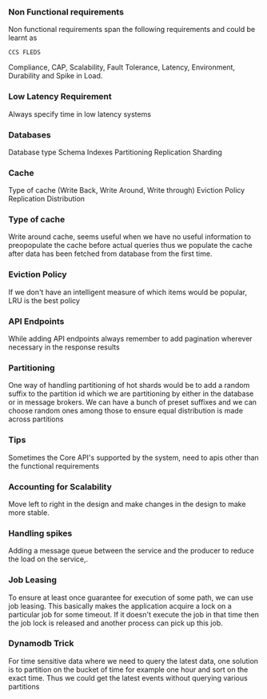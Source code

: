 
### Non Functional requirements
Non functional requirements span the following requirements and could be learnt as
```
CCS FLEDS
```

Compliance, CAP, Scalability, Fault Tolerance, Latency, Environment, Durability and Spike in Load.


### Low Latency Requirement
Always specify time in low latency systems


### Databases
Database type
Schema
Indexes
Partitioning
Replication
Sharding


### Cache
Type of cache (Write Back, Write Around, Write through)
Eviction Policy
Replication
Distribution

### Type of cache
Write around cache, seems useful when we have no useful information to preopopulate  the cache before actual queries thus we populate the cache after data has been fetched from database from the first time.


### Eviction Policy
If we don't have an intelligent measure of which items would be popular, LRU is the best policy


### API Endpoints
While adding API endpoints always remember to add pagination wherever necessary in the response results


### Partitioning
One way of handling partitioning of hot shards would be to add a random suffix to the partition id which we are partitioning by either in the database or in message brokers. We can have a bunch of preset suffixes and we can choose random ones among those to ensure equal distribution is made across partitions


### Tips
Sometimes the  Core API's supported by the system, need to apis other than the functional requirements


### Accounting for Scalability
Move left to right in the design and make changes in the design to make more stable.


### Handling spikes
Adding a message queue between the service and the producer to reduce the load on the service,.


### Job Leasing
To ensure at least once guarantee for execution of some path, we can use job leasing. This basically makes the application acquire a lock on a particular job for some timeout. If it doesn't execute the job in that time then the job lock is released and another process can pick up this job.


### Dynamodb Trick
For time sensitive data where we need to query the latest data, one solution is to partition on the bucket of time for example one hour and sort on the exact time. Thus we could get the latest events without querying various partitions